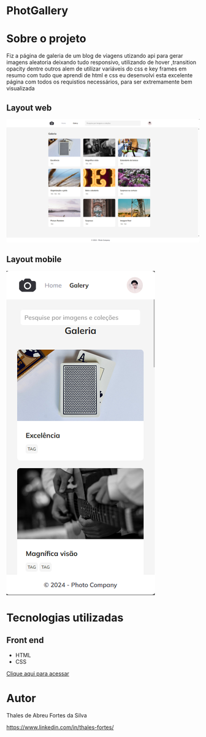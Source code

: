 # PhotGallery

# Sobre o projeto

Fiz a página de galeria de um blog de viagens utizando api para gerar imagens aleatoria deixando tudo responsivo, utilizando de hover ,transition opacity dentre outros alem de utilizar variáveis do css e key frames em resumo com tudo que aprendi de html e css eu desenvolvi esta excelente página com todos os requistios necessários, para ser extremamente bem visualizada

## Layout web
![Web 1](https://github.com/ThalesFortes/PhotGallery/blob/main/images/webPhot.png)

## Layout mobile
![Mobile 1](https://github.com/ThalesFortes/PhotGallery/blob/main/images/celPhot.png)

# Tecnologias utilizadas

## Front end
- HTML 
- CSS

[Clique aqui para acessar](https://thalesfortes.github.io/PhotGallery/)

# Autor

Thales de Abreu Fortes da Silva

https://www.linkedin.com/in/thales-fortes/
